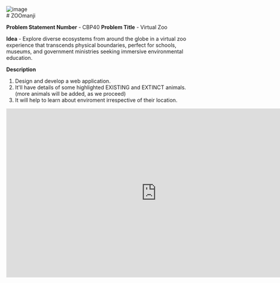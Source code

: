 ![image](https://github.com/sumitsharma-code/ZOOmanji/assets/97402908/df9e02be-cbbb-488b-a295-9a62b1faabe1)
<br># ZOOmanji

**Problem Statement Number** - CBP40
**Problem Title** - Virtual Zoo

**Idea** - Explore diverse ecosystems from around the globe in a virtual zoo experience that transcends physical boundaries, perfect for schools, museums, and government ministries seeking immersive environmental education.

**Description**
1. Design and develop a web application.
2. It'll have details of some highlighted EXISTING and EXTINCT animals. (more animals will be added, as we proceed)
3. It will help to learn about enviroment irrespective of their location.

<iframe style="border: 1px solid rgba(0, 0, 0, 0.1);" width="800" height="450" src="https://www.figma.com/embed?embed_host=share&url=https%3A%2F%2Fwww.figma.com%2Ffile%2Fy5cNPWrzB7PObBReyQsfHE%2FUntitled%3Ftype%3Dwhiteboard%26node-id%3D0%253A1%26t%3D92yDpVm3buekAJCh-1" allowfullscreen></iframe>
